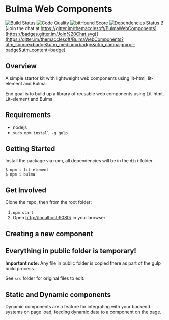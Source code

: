 # Bulma Web Components
[![Build Status](https://travis-ci.org/BulmaWebComponents/BulmaWebComponents.svg?branch=master)](https://travis-ci.org/BulmaWebComponents/BulmaWebComponents)
[![Code Quality](https://www.codacy.com/project/badge/abe39910d64144fc9219964f3652dbda)](https://www.codacy.com/app/pv-shum/BulmaWebComponents)
[![bitHound Score](https://www.bithound.io/github/BulmaWebComponents/BulmaWebComponents/badges/score.svg)](https://www.bithound.io/github/BulmaWebComponents/BulmaWebComponents/master)
[![Dependencies Status](https://david-dm.org/BulmaWebComponents/BulmaWebComponents.svg)](https://david-dm.org/BulmaWebComponents/BulmaWebComponents)
[![Join the chat at https://gitter.im/themacclesoft/BulmaWebComponents](https://badges.gitter.im/Join%20Chat.svg)](https://gitter.im/themacclesoft/BulmaWebComponents?utm_source=badge&utm_medium=badge&utm_campaign=pr-badge&utm_content=badge)

## Overview

A simple startor kit with lightweight web components using lit-html, lit-element and Bulma.

End goal is to build up a library of reusable web components using Lit-html, Lit-element and Bulma.

## Requirements

* nodejs
* `sudo npm install -g gulp`

## Getting Started

Install the package via npm, all dependencies will be in the `dist` folder.

```shell
$ npm i lit-element
$ npm i bulma
```

## Get Involved

Clone the repo, then from the root folder:

1. `npm start`
1. Open [http://localhost:9080/](http://localhost:9080/) in your browser

## Creating a new component


## Everything in public folder is temporary!

**Important note:** Any file in public folder is copied there as part of the gulp build process.

See `src` folder for original files to edit.

## Static and Dynamic components

Dynamic components are a feature for integrating with your backend systems on page load, feeding dynamic data to a
component on the page.

```

